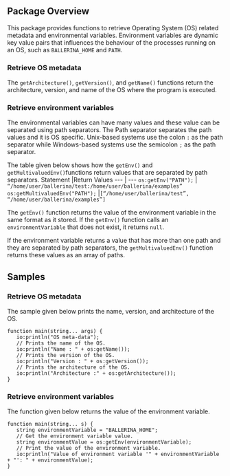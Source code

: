 ## Package Overview
This package provides functions to retrieve Operating System (OS) related metadata and environmental variables. Environment variables are dynamic key value pairs that influences the behaviour of the processes running on an OS, such as `BALLERINA_HOME` and `PATH`. 
### Retrieve OS metadata 
The `getArchitecture()`, `getVersion()`, and `getName()` functions return the architecture, version, and name of the OS where the program is executed. 
### Retrieve environment variables
The environmental variables can have many values and these value can be separated using  path separators. The Path separator separates the path values and it is OS specific. Unix-based systems use the colon `:` as the path separator while Windows-based systems use the semicolon `;` as the path separator.

The table given below shows how the `getEnv()` and `getMultivaluedEnv()`functions return values that are separated by path separators.
Statement |Return Values
--- | --- 
`os:getEnv("PATH");` | `“/home/user/ballerina/test:/home/user/ballerina/examples”`
`os:getMultivaluedEnv("PATH");` |`[“/home/user/ballerina/test”, “/home/user/ballerina/examples”]`

The `getEnv()` function returns the value of the environment variable in the same format as it stored. If the `getEnv()` function calls an `environmentVariable` that does not exist, it returns `null`.

If the environment variable returns a value that has more than one path and they are separated by path separators, the `getMultivaluedEnv()` function returns these values as an array of paths. 

## Samples
### Retrieve OS metadata
The sample given below prints the name, version, and architecture of the OS.

```ballerina
function main(string... args) {
   io:println("OS meta-data");
   // Prints the name of the OS.
   io:println("Name : " + os:getName());
   // Prints the version of the OS.
   io:println("Version : " + os:getVersion());
   // Prints the architecture of the OS.
   io:println("Architecture :" + os:getArchitecture());
}
```
### Retrieve environment variables
The function given below returns the value of the environment variable.

```ballerina
function main(string... s) {
   string environmentVariable = "BALLERINA_HOME";
   // Get the environment variable value.
   string environmentValue = os:getEnv(environmentVariable);
   // Print the value of the environment variable.
   io:println("Value of environment variable '" + environmentVariable + "': " + environmentValue);
}
```
